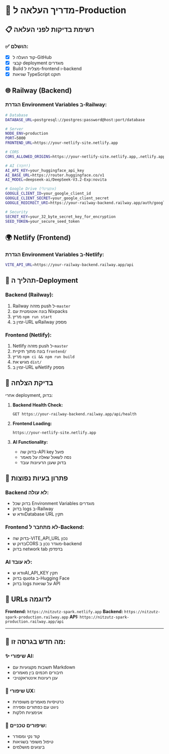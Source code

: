 # 🚀 מדריך העלאה ל-Production

## 📋 רשימת בדיקות לפני העלאה

### ✅ הושלם:
- [x] קוד הועלה ל-GitHub
- [x] קבצי deployment מוגדרים
- [x] Build מצליח ל-frontend ו-backend
- [x] שגיאות TypeScript תוקנו

## 🌐 Railway (Backend)

### הגדרת Environment Variables ב-Railway:

```bash
# Database
DATABASE_URL=postgresql://postgres:password@host:port/database

# Server
NODE_ENV=production
PORT=5000
FRONTEND_URL=https://your-netlify-site.netlify.app

# CORS
CORS_ALLOWED_ORIGINS=https://your-netlify-site.netlify.app,.netlify.app

# AI (חובה!)
AI_API_KEY=your_huggingface_api_key
AI_BASE_URL=https://router.huggingface.co/v1
AI_MODEL=deepseek-ai/DeepSeek-V3.2-Exp:novita

# Google Drive (אופציונלי)
GOOGLE_CLIENT_ID=your_google_client_id
GOOGLE_CLIENT_SECRET=your_google_client_secret
GOOGLE_REDIRECT_URI=https://your-railway-backend.railway.app/auth/google/callback

# Security
SECRET_KEY=your_32_byte_secret_key_for_encryption
SEED_TOKEN=your_secure_seed_token
```

## 🌍 Netlify (Frontend)

### הגדרת Environment Variables ב-Netlify:

```bash
VITE_API_URL=https://your-railway-backend.railway.app/api
```

## 🔄 תהליך ה-Deployment

### Backend (Railway):
1. Railway מזהה push ל-`master`
2. בונה אוטומטית עם Nixpacks
3. מריץ `npm run start`
4. זמין ב-URL שRailway מספק

### Frontend (Netlify):
1. Netlify מזהה push ל-`master`
2. בונה מתוך תיקיית `frontend/`
3. מריץ `npm ci && npm run build`
4. מגיש את `dist/`
5. זמין ב-URL שNetlify מספק

## 🧪 בדיקת הצלחה

אחרי deployment, בדוק:

1. **Backend Health Check:**
   ```
   GET https://your-railway-backend.railway.app/api/health
   ```

2. **Frontend Loading:**
   ```
   https://your-netlify-site.netlify.app
   ```

3. **AI Functionality:**
   - בדוק שה-API key פועל
   - נסה לשאול שאלה על מאמר
   - בדוק שענן הרעיונות עובד

## 🔧 פתרון בעיות נפוצות

### Backend לא עולה:
- בדוק שכל Environment Variables מוגדרים
- בדוק logs ב-Railway
- וודא שDatabase URL תקין

### Frontend לא מתחבר ל-Backend:
- בדוק שה-VITE_API_URL נכון
- בדוק שCORS מוגדר נכון ב-backend
- בדוק network tab בדפדפן

### AI לא עובד:
- וודא שAI_API_KEY תקין
- בדוק quota ב-Hugging Face
- בדוק logs על שגיאות API

## 📱 URLs לדוגמה

**Frontend:** `https://nitzutz-spark.netlify.app`
**Backend:** `https://nitzutz-spark-production.railway.app`
**API:** `https://nitzutz-spark-production.railway.app/api`

---

## 🎯 מה חדש בגרסה זו:

### ✨ שיפורי AI:
- תשובות מקצועיות עם Markdown
- חיבורים חכמים בין מאמרים
- ענן רעיונות אינטראקטיבי

### 🎨 שיפורי UX:
- כרטיסיות מאמרים משופרות
- ניווט עם כפתורים וספירה
- אנימציות חלקות

### 🔧 שיפורים טכניים:
- קוד נקי ומסודר
- טיפול משופר בשגיאות
- ביצועים מושלמים